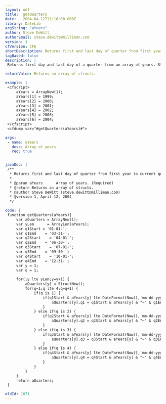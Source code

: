 ```yaml
---
layout: udf
title:  getQuarters
date:   2004-04-12T11:16:00.000Z
library: DateLib
argString: "aYears"
author: Steve DeWitt
authorEmail: steve.dewitt@milliman.com
version: 1
cfVersion: CF6
shortDescription: Returns first and last day of quarter from first year to current quarter from array of years.
tagBased: false
description: |
 Returns first day and last day of a quarter from an array of years. Starting with the oldest date up to the last year. If the current year is included in the array then it will return up to the current quarter. An array of years that goes from 1999 through 2004 will return up to 12 quarters in an array of structs.

returnValue: Returns an array of structs.

example: |
 <cfscript>
     aYears = ArrayNew(1);
     aYears[1] = 1999;
     aYears[2] = 2000;
     aYears[3] = 2001;
     aYears[4] = 2002;
     aYears[5] = 2003;
     aYears[6] = 2004;
 </cfscript>
 <cfdump var="#getQuarters(aYears)#">

args:
 - name: aYears
   desc: Array of years.
   req: true


javaDoc: |
 /**
  * Returns first and last day of quarter from first year to current quarter from array of years.
  * 
  * @param aYears      Array of years. (Required)
  * @return Returns an array of structs. 
  * @author Steve DeWitt (steve.dewitt@milliman.com) 
  * @version 1, April 12, 2004 
  */

code: |
 function getQuarters(aYears){
     var aQuarters = ArrayNew(1);
     var yLen      = ArrayLen(aYears);
     var q1Start = '01-01-';
     var q1End    = '03-31-';
     var q2Start    = '04-01-';
     var q2End    = '06-30-';
     var q3Start    = '07-01-';
     var q3End    = '09-30-';
     var q4Start    = '10-01-';
     var q4End    = '12-31-';
     var y = 1;
     var q = 1;
     
     for(;y lte yLen;y=y+1) {
         aQuarters[y] = StructNew();
         for(q=1;q lte 4;q=q+1) {
             if(q is 1) {
                 if(q1Start & aYears[y] lte DateFormat(Now(),'mm-dd-yyyy')){
                     aQuarters[y].q1 = q1Start & aYears[y] & "~" & q1End & aYears[y];
                 }
             } else if(q is 2) {
                 if(q2Start & aYears[y] lte DateFormat(Now(),'mm-dd-yyyy')){
                     aQuarters[y].q2 = q2Start & aYears[y] & "~" & q2End & aYears[y];
                 }
             } else if(q is 3) {
                 if(q3Start & aYears[y] lte DateFormat(Now(),'mm-dd-yyyy')){
                     aQuarters[y].q3 = q3Start & aYears[y] & "~" & q3End & aYears[y];
                 }
             } else if(q is 4) {
                 if(q4Start & aYears[y] lte DateFormat(Now(),'mm-dd-yyyy')){
                     aQuarters[y].q4 = q4Start & aYears[y] & "~" & q4End & aYears[y];
                 }
             }
         }
     }
     return aQuarters;
 }

oldId: 1071
---
```


